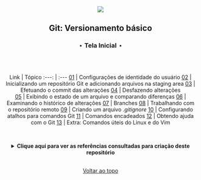 <div align="center">
  <img src="./assets/git.png">
  <h2>Git: Versionamento básico</h2>
  <h3>⬝&nbsp; Tela Inicial &nbsp;⬝</h3>
	
&nbsp;
     
&nbsp;  
Link   | Tópico 
:---:  | :---
[01](https://github.com/michelelozada/Git-Versionamento-Basico/blob/main/files/01-identidade-usuario.md) | Configurações de identidade do usuário
[02](https://github.com/michelelozada/Git-Versionamento-Basico/blob/main/files/02-staging-area.md) | Inicializando um repositório Git e adicionando arquivos na staging area
[03](https://github.com/michelelozada/Git-Versionamento-Basico/blob/main/files/03-commitando-alteracoes.md) | Efetuando o commit das alterações 
[04](https://github.com/michelelozada/Git-Versionamento-Basico/blob/main/files/04-defazendo-alteracoes.md) | Desfazendo alterações  
[05](https://github.com/michelelozada/Git-Versionamento-Basico/blob/main/files/05-exibindo-estado-diferencas.md) | Exibindo o estado de um arquivo e comparando diferenças
[06](https://github.com/michelelozada/Git-Versionamento-Basico/blob/main/files/06-historico-alteracoes.md) | Examinando o histórico de alterações
[07](https://github.com/michelelozada/Git-Versionamento-Basico/blob/main/files/07-branches.md) | Branches
[08](https://github.com/michelelozada/Git-Versionamento-Basico/blob/main/files/08-repositorio-remoto.md) | Trabalhando com o repositório remoto
[09](https://github.com/michelelozada/Git-Versionamento-Basico/blob/main/files/09-arquivo-gitignore.md) | Criando um arquivo *.gitignore*
[10](https://github.com/michelelozada/Git-Versionamento-Basico/blob/main/files/10-atalhos-comandos-git.md) | Configurando atalhos para comandos Git
[11](https://github.com/michelelozada/Git-Versionamento-Basico/blob/main/files/11-comandos-encadeados.md) | Comandos encadeados
[12](https://github.com/michelelozada/Git-Versionamento-Basico/blob/main/files/12-ajuda-com-git.md) | Obtendo ajuda com o Git
[13](https://github.com/michelelozada/Git-Versionamento-Basico/blob/main/files/13-comandos-linux-vim.md) | Extra: Comandos úteis do Linux e do Vim  

&nbsp;     
<details>
  <summary><strong>Clique aqui para ver as referências consultadas para criação deste repositório</strong></summary>

  &nbsp;
  &nbsp;   
  [A Visual Git Reference](https://marklodato.github.io/visual-git-guide/index-en.html)  
  [Curso de Git (por Fábio dos Reis)](https://www.youtube.com/playlist?list=PLucm8g_ezqNq0dOgug6paAkH0AQSJPlIe)  
  [Git - Documentation](http://git-scm.com/docs)  
  [Git e GitHub para Iniciantes (por Willian Justen)](https://www.youtube.com/playlist?list=PLlAbYrWSYTiPA2iEiQ2PF_A9j__C4hi0A)  
  [GitHub Docs](https://docs.github.com/en/get-started/getting-started-with-git)  
  
  **Sites para treinar conceitos de Git**      
  [Learn Git Branching](https://learngitbranching.js.org/?locale=pt_BR)  
  [Visualizing Git](https://git-school.github.io/visualizing-git/)    
 </details>

&nbsp;  
[Voltar ao topo](https://github.com/michelelozada/Git-Versionamento-Basico#git-versionamento-básico)

</div>